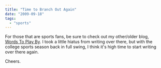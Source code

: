 ```yaml
---
title: "Time to Branch Out Again"
date: "2009-09-18"
tags:
  - "sports"
---
```


For those that are sports fans, be sure to check out my other/older blog, [Words To Play By](http://wordstoplayby.wordpress.com). I took a little hiatus from writing over there, but with the college sports season back in full swing, I think it's high time to start writing over there again.

Cheers.
